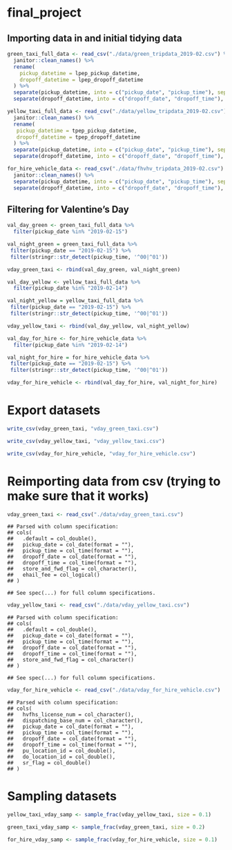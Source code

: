 final\_project
================

## Importing data in and initial tidying data

``` r
green_taxi_full_data <- read_csv("./data/green_tripdata_2019-02.csv") %>% 
  janitor::clean_names() %>% 
  rename(
    pickup_datetime = lpep_pickup_datetime,
    dropoff_datetime = lpep_dropoff_datetime
  ) %>% 
  separate(pickup_datetime, into = c("pickup_date", "pickup_time"), sep = " ") %>% 
  separate(dropoff_datetime, into = c("dropoff_date", "dropoff_time"), sep = " ")
```

``` r
yellow_taxi_full_data <- read_csv("./data/yellow_tripdata_2019-02.csv") %>% 
  janitor::clean_names() %>% 
  rename(
   pickup_datetime = tpep_pickup_datetime,
   dropoff_datetime = tpep_dropoff_datetime
  ) %>% 
  separate(pickup_datetime, into = c("pickup_date", "pickup_time"), sep = " ") %>% 
  separate(dropoff_datetime, into = c("dropoff_date", "dropoff_time"), sep = " ") 
```

``` r
for_hire_vehicle_data <- read_csv("./data/fhvhv_tripdata_2019-02.csv") %>% 
  janitor::clean_names() %>% 
  separate(pickup_datetime, into = c("pickup_date", "pickup_time"), sep = " ") %>% 
  separate(dropoff_datetime, into = c("dropoff_date", "dropoff_time"), sep = " ")
```

## Filtering for Valentine’s Day

``` r
val_day_green <- green_taxi_full_data %>% 
  filter(pickup_date %in% "2019-02-15")

val_night_green = green_taxi_full_data %>% 
 filter(pickup_date == "2019-02-15") %>% 
 filter(stringr::str_detect(pickup_time, '^00|^01'))

vday_green_taxi <- rbind(val_day_green, val_night_green)
```

``` r
val_day_yellow <- yellow_taxi_full_data %>%
  filter(pickup_date %in% "2019-02-14")

val_night_yellow = yellow_taxi_full_data %>% 
 filter(pickup_date == "2019-02-15") %>% 
 filter(stringr::str_detect(pickup_time, '^00|^01'))

vday_yellow_taxi <- rbind(val_day_yellow, val_night_yellow)
```

``` r
val_day_for_hire <- for_hire_vehicle_data %>% 
  filter(pickup_date %in% "2019-02-14")

val_night_for_hire = for_hire_vehicle_data %>% 
 filter(pickup_date == "2019-02-15") %>% 
 filter(stringr::str_detect(pickup_time, '^00|^01'))

vday_for_hire_vehicle <- rbind(val_day_for_hire, val_night_for_hire)
```

# Export datasets

``` r
write_csv(vday_green_taxi, "vday_green_taxi.csv")
```

``` r
write_csv(vday_yellow_taxi, "vday_yellow_taxi.csv")
```

``` r
write_csv(vday_for_hire_vehicle, "vday_for_hire_vehicle.csv")
```

# Reimporting data from csv (trying to make sure that it works)

``` r
vday_green_taxi <- read_csv("./data/vday_green_taxi.csv")
```

    ## Parsed with column specification:
    ## cols(
    ##   .default = col_double(),
    ##   pickup_date = col_date(format = ""),
    ##   pickup_time = col_time(format = ""),
    ##   dropoff_date = col_date(format = ""),
    ##   dropoff_time = col_time(format = ""),
    ##   store_and_fwd_flag = col_character(),
    ##   ehail_fee = col_logical()
    ## )

    ## See spec(...) for full column specifications.

``` r
vday_yellow_taxi <- read_csv("./data/vday_yellow_taxi.csv")
```

    ## Parsed with column specification:
    ## cols(
    ##   .default = col_double(),
    ##   pickup_date = col_date(format = ""),
    ##   pickup_time = col_time(format = ""),
    ##   dropoff_date = col_date(format = ""),
    ##   dropoff_time = col_time(format = ""),
    ##   store_and_fwd_flag = col_character()
    ## )

    ## See spec(...) for full column specifications.

``` r
vday_for_hire_vehicle <- read_csv("./data/vday_for_hire_vehicle.csv")
```

    ## Parsed with column specification:
    ## cols(
    ##   hvfhs_license_num = col_character(),
    ##   dispatching_base_num = col_character(),
    ##   pickup_date = col_date(format = ""),
    ##   pickup_time = col_time(format = ""),
    ##   dropoff_date = col_date(format = ""),
    ##   dropoff_time = col_time(format = ""),
    ##   pu_location_id = col_double(),
    ##   do_location_id = col_double(),
    ##   sr_flag = col_double()
    ## )

# Sampling datasets

``` r
yellow_taxi_vday_samp <- sample_frac(vday_yellow_taxi, size = 0.1)
```

``` r
green_taxi_vday_samp <- sample_frac(vday_green_taxi, size = 0.2)
```

``` r
for_hire_vday_samp <- sample_frac(vday_for_hire_vehicle, size = 0.1)
```
